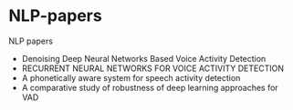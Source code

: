 # NLP-papers
NLP papers

* Denoising Deep Neural Networks Based Voice Activity Detection
* RECURRENT NEURAL NETWORKS FOR VOICE ACTIVITY DETECTION
* A phonetically aware system for speech activity detection
* A comparative study of robustness of deep learning approaches for VAD
